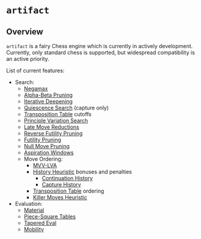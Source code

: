 # `artifact`

## Overview

`artifact` is a fairy Chess engine which is currently in actively development. Currently, only standard chess is supported, but widespread compatibility is an active priority.

List of current features:
- Search:
    - [Negamax](https://www.chessprogramming.org/Negamax)
    - [Alpha-Beta Pruning](https://www.chessprogramming.org/Alpha-Beta)
    - [Iterative Deepening](https://www.chessprogramming.org/Iterative_Deepening)
    - [Quiescence Search](https://www.chessprogramming.org/Quiescence_Search) (capture only)
    - [Transposition Table](https://www.chessprogramming.org/Transposition_Table) cutoffs
    - [Principle Variation Search](https://www.chessprogramming.org/Principal_Variation_Search)
    - [Late Move Reductions](https://www.chessprogramming.org/Late_Move_Reductions)
    - [Reverse Futility Pruning](https://www.chessprogramming.org/Reverse_Futility_Pruning)
    - [Futility Pruning](https://www.chessprogramming.org/Futility_Pruning)
    - [Null Move Pruning](https://www.chessprogramming.org/Null_Move_Pruning)
    - [Aspiration Windows](https://www.chessprogramming.org/Aspiration_Windows)
    - Move Ordering:
        - [MVV-LVA](https://www.chessprogramming.org/MVV-LVA)
        - [History Heuristic](https://www.chessprogramming.org/History_Heuristic) bonuses and penalties
            - [Continuation History](https://www.chessprogramming.org/History_Heuristic#Continuation_History)
            - [Capture History](https://www.chessprogramming.org/History_Heuristic#Capture_History)
        - [Transposition Table](https://www.chessprogramming.org/Transposition_Table) ordering
        - [Killer Moves Heuristic](https://www.chessprogramming.org/Killer_Move)
- Evaluation:
    - [Material](https://www.chessprogramming.org/Material)
    - [Piece-Square Tables](https://www.chessprogramming.org/Piece-Square_Tables)
    - [Tapered Eval](https://www.chessprogramming.org/Tapered_Eval)
    - [Mobility](https://www.chessprogramming.org/Mobility)